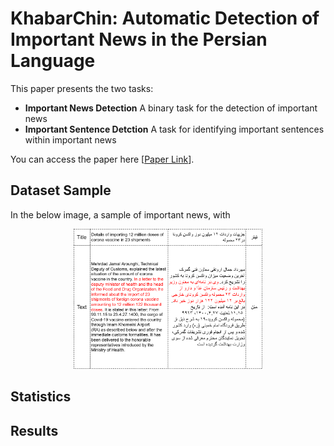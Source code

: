 # KhabarChin: Automatic Detection of Important News in the Persian Language
This paper presents the two tasks:
  - **Important News Detection** A binary task for the detection of important news
  - **Important Sentence Detction** A task for identifying important sentences within important news

You can access the paper here [[Paper Link](https://arxiv.org/abs/2312.04362)].

## Dataset Sample
In the below image, a sample of important news, with 

<p align="center">
<img src="./Images/news_sample.png" alt="News Sample" width="400" style="max-width:60%;" />
</p>



## Statistics
<div align="center">


</div>


## Results


<div align="center">
  

</div>


